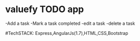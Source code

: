 # valuefy TODO app
-Add a task
-Mark a task completed
-edit a task
-delete a task

#TechSTACK:
Express,AngularJs(1.7),HTML,CSS,Bootstrap
